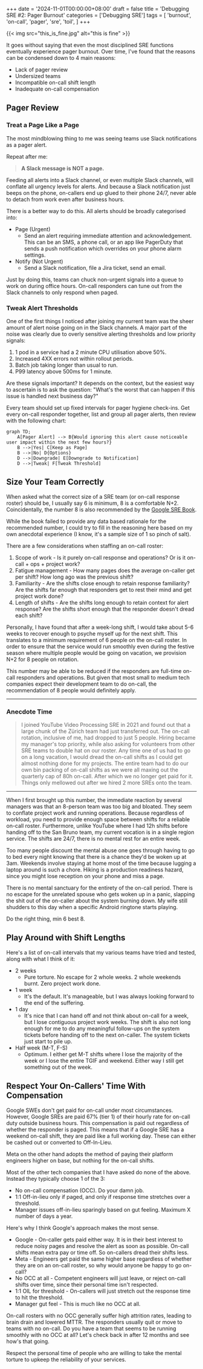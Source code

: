 +++
date = '2024-11-01T00:00:00+08:00'
draft = false
title = 'Debugging SRE #2: Pager Burnout'
categories = ['Debugging SRE']
tags = [
    'burnout',
    'on-call',
    'pager',
    'sre',
    'toil',
]
+++

{{< img src="this_is_fine.jpg" alt="this is fine" >}}

It goes without saying that even the most disciplined SRE functions eventually
experience pager burnout. Over time, I've found that the reasons can be
condensed down to 4 main reasons:

* Lack of pager review
* Undersized teams
* Incompatible on-call shift length
* Inadequate on-call compensation

## Pager Review

### Treat a Page Like a Page

The most mindblowing thing to me was seeing teams use Slack notifications as a
pager alert.

Repeat after me:

> **A Slack message is NOT a page.**

Feeding all alerts into a Slack channel, or even multiple Slack channels, will
conflate all urgency levels for alerts. And because a Slack notification just
beeps on the phone, on-callers end up glued to their phone 24/7, never able to
detach from work even after business hours.

There is a better way to do this. All alerts should be broadly categorised into:

* Page (Urgent)
  * Send an alert requiring immediate attention and acknowledgement. This can be
    an SMS, a phone call, or an app like PagerDuty that sends a push
    notification which overrides on your phone alarm settings.
* Notify (Not Urgent)
  * Send a Slack notification, file a Jira ticket, send an email.

Just by doing this, teams can chuck non-urgent signals into a queue to work on
during office hours. On-call responders can tune out from the Slack channels to
only respond when paged.

### Tweak Alert Thresholds

One of the first things I noticed after joining my current team was the sheer
amount of alert noise going on in the Slack channels. A major part of the noise
was clearly due to overly sensitive alerting thresholds and low priority
signals:

1. 1 pod in a service had a 2 minute CPU utilisation above 50%.
2. Increased 4XX errors not within rollout periods.
3. Batch job taking longer than usual to run.
4. P99 latency above 500ms for 1 minute.

Are these signals important? It depends on the context, but the easiest way to
ascertain is to ask the question: "What's the worst that can happen if this
issue is handled next business day?"

Every team should set up fixed intervals for pager hygiene check-ins. Get every
on-call responder together, list and group all pager alerts, then review with
the following chart:

```mermaid
graph TD;
    A[Pager Alert] --> B{Would ignoring this alert cause noticeable user impact within the next few hours?}
    B -->|Yes| C[Keep as Page]
    B -->|No| D{Options}
    D -->|Downgrade| E[Downgrade to Notification]
    D -->|Tweak| F[Tweak Threshold]
```

## Size Your Team Correctly

When asked what the correct size of a SRE team (or on-call response roster)
should be, I usually say 6 is minimum, 8 is a comfortable N+2. Coincidentally,
the number 8 is also recommended by the
[Google SRE Book](https://sre.google/sre-book/service-best-practices/).

While the book failed to provide any data based rationale for the recommended
number, I could try to fill in the reasoning here based on my own anecdotal
experience (I know, it's a sample size of 1 so pinch of salt).

There are a few considerations when staffing an on-call roster:

1. Scope of work - Is it purely on-call response and operations? Or is it
   on-call + ops + project work?
2. Fatigue management - How many pages does the average on-caller get per shift?
   How long ago was the previous shift?
3. Familiarity - Are the shifts close enough to retain response familiarity? Are
   the shifts far enough that responders get to rest their mind and get project
   work done?
4. Length of shifts - Are the shifts long enough to retain context for alert
   response? Are the shifts short enough that the responder doesn't dread each
   shift?

Personally, I have found that after a week-long shift, I would take about 5-6
weeks to recover enough to psyche myself up for the next shift. This translates
to a minimum requirement of 6 people on the on-call roster. In order to ensure
that the service would run smoothly even during the festive season where
multiple people would be going on vacation, we provision N+2 for 8 people on
rotation.

This number may be able to be reduced if the responders are full-time on-call
responders and operations. But given that most small to medium tech companies
expect their development team to do on-call, the recommendation of 8 people
would definitely apply.

---

### Anecdote Time

> I joined YouTube Video Processing SRE in 2021 and found out that a large chunk
> of the Zürich team had just transferred out. The on-call rotation, inclusive
> of me, had dropped to just 5 people. Hiring became my manager's top priority,
> while also asking for volunteers from other SRE teams to double hat on our
> roster. Any time one of us had to go on a long vacation, I would dread the
> on-call shifts as I could get almost nothing done for my projects. The entire
> team had to do our own bin packing of on-call shifts as we were all maxing out
> the quarterly cap of 80h on-call. After which we no longer get paid for it.
> Things only mellowed out after we hired 2 more SREs onto the team.

---

When I first brought up this number, the immediate reaction by several managers
was that an 8-person team was too big and bloated. They seem to conflate project
work and running operations. Because regardless of workload, you need to provide
enough space between shifts for a reliable on-call roster. Furthermore, unlike
YouTube where I had 12h shifts before handing off to the San Bruno team, my
current vocation is in a single region service. The shifts are 24/7, there is no
mental rest for an entire week.

Too many people discount the mental abuse one goes through having to go to bed
every night knowing that there is a chance they'd be woken up at 3am. Weekends
involve staying at home most of the time because lugging a laptop around is such
a chore. Hiking is a production readiness hazard, since you might lose reception
on your phone and miss a page.

There is no mental sanctuary for the entirety of the on-call period. There is
no escape for the unrelated spouse who gets woken up in a panic, slapping the
shit out of the on-caller about the system burning down. My wife still shudders
to this day when a specific Android ringtone starts playing.

Do the right thing, min 6 best 8.

## Play Around with Shift Lengths

Here's a list of on-call intervals that my various teams have tried and tested,
along with what I think of it:

* 2 weeks
  * Pure torture. No escape for 2 whole weeks. 2 whole weekends burnt. Zero
  project work done.
* 1 week
  * It's the default. It's manageable, but I was always looking forward to the
  end of the suffering.
* 1 day
  * It's nice that I can hand off and not think about on-call for a week, but I
  lose contiguous project work weeks. The shift is also not long enough for me
  to do any meaningful follow-ups on the system tickets before handing off to
  the next on-caller. The system tickets just start to pile up.
* Half week (M-T, F-S)
  * Optimum. I either get M-T shifts where I lose the majority of the week or I
  lose the entire TGIF and weekend. Either way I still get something out of the
  week.

## Respect Your On-Callers' Time With Compensation

Google SWEs don't get paid for on-call under most circumstances. However, Google
SREs are paid 67% (tier 1) of their hourly rate for on-call duty outside
business hours. This compensation is paid out regardless of whether the
responder is paged. This means that if a Google SRE has a weekend on-call shift,
they are paid like a full working day. These can either be cashed out or
converted to Off-In-Lieu.

Meta on the other hand adopts the method of paying their platform engineers
higher on base, but nothing for the on-call shifts.

Most of the other tech companies that I have asked do none of the above. Instead
they typically choose 1 of the 3:

* No on-call compensation (OCC). Do your damn job.
* 1:1 Off-in-lieu only if paged, and only if response time stretches over a
threshold.
* Manager issues off-in-lieu sparingly based on gut feeling. Maximum X number of
days a year.

Here's why I think Google's approach makes the most sense.

* Google - On-caller gets paid either way. It is in their best interest to
reduce noisy pages and resolve the alert as soon as possible. On-call shifts
mean extra pay or time off. So on-callers dread their shifts less.
* Meta - Engineers get paid the same higher base regardless of whether they are
on an on-call roster, so why would anyone be happy to go on-call?
* No OCC at all - Competent engineers will just leave, or reject on-call shifts
over time, since their personal time isn't respected.
* 1:1 OIL for threshold - On-callers will just stretch out the response time to
hit the threshold.
* Manager gut feel - This is much like no OCC at all.

On-call rosters with no OCC generally suffer high attrition rates, leading to
brain drain and lowered MTTR. The responders usually quit or move to teams with
no on-call. Do you have a team that seems to be running smoothly with no OCC at
all? Let's check back in after 12 months and see how's that going.

Respect the personal time of people who are willing to take the mental torture
to upkeep the reliability of your services.
